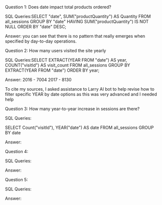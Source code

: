 Question 1: Does date impact total products ordered?

SQL Queries:SELECT "date", SUM("productQuantity") AS Quantity
FROM all_sessions 
GROUP BY "date"
HAVING SUM("productQuantity") IS NOT NULL 
ORDER BY "date" DESC;


Answer: you can see that there is no pattern that really emerges when specified by day-to-day operations.



Question 2: How many users visited the site yearly

SQL Queries:SELECT EXTRACT(YEAR FROM "date") AS year,
       COUNT("visitId") AS visit_count
FROM all_sessions
GROUP BY EXTRACT(YEAR FROM "date")
ORDER BY year;


Answer:
2016 - 7004
2017 - 8130

To cite my sources, I asked assistance to Larry AI bot to help revise how to filter specific YEAR by date options as this was very advanced and I needed help

Question 3: How many year-to-year increase in sessions are there?

SQL Queries:

SELECT Count("visitId"), YEAR("date") AS date FROM all_sessions
	GROUP BY date

Answer:



Question 4: 

SQL Queries:

Answer:



Question 5: 

SQL Queries:

Answer:
